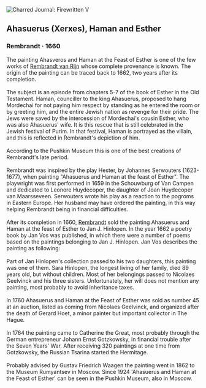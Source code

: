 <div class="artwork-of-the-day">
  <div class="container">
    <div class="img-wrapper">
      <img
        src="https://uploads4.wikiart.org/images/rembrandt/ahasuerus-xerxes-haman-and-esther.jpg"
        alt="Charred Journal: Firewritten V" />
    </div>
    <div class="artwork-detail">
      <div class="artwork-origin"> 
        <h2 class="artwork-name">Ahasuerus (Xerxes), Haman and Esther</h2>
        <h3 class="artist">
          Rembrandt
                    ·  1660
        </h3>
      </div>
      <p class="description">
        <span class="artwork-description-text ng-binding" ng-bind-html="viewModel.ArtworkOfTheDay.Description | unsafe">The painting Ahasveros and Haman at the Feast of Esther is one of the few works of <a target="_blank" href="/en/rembrandt">Rembrandt van Rijn</a> whose complete provenance is known. The origin of the painting can be traced back to 1662, two years after its completion.
<br>
<br>The subject is an episode from chapters 5-7 of the book of Esther in the Old Testament. Haman, counciller to the king Ahasuerus, proposed to hang Mordechai for not paying him respect by standing as he entered the room or by greeting him, and the entire Jewish nation as revenge for their pride. The Jews were saved by the intercession of Mordechai's cousin Esther, who was also Ahasuerus' wife. It is this rescue that is still celebrated in the Jewish festival of Purim. In that festival, Haman is portrayed as the villain, and this is reflected in Rembrandt's depiction of him.
<br>
<br>According to the Pushkin Museum this is one of the best creations of Rembrandt's late period.
<br>
<br>Rembrandt was inspired by the play Hester, by Johannes Serwouters (1623-1677), when painting "Ahasuerus and Haman at the feast of Esther". The playwright was first performed in 1659 in the Schouwburg of Van Campen and dedicated to Leonore Huydecoper, the daughter of Joan Huydecoper van Maarsseveen. Serwouters wrote his play as a reaction to the pogroms in Eastern Europe. Her husband may have ordered the painting, in this way helping Rembrandt being in financial difficulties.
<br>
<br>After its completion in 1660, <a target="_blank" href="/en/rembrandt">Rembrandt</a> sold the painting Ahasuerus and Haman at the feast of Esther to Jan J. Hinlopen. In the year 1662 a poetry book by Jan Vos was published, in which there were a number of poems based on the paintings belonging to Jan J. Hinlopen. Jan Vos describes the painting as following:
<br>
<br>Part of Jan Hinlopen's collection passed to his two daughters, this painting was one of them. Sara Hinlopen, the longest living of her family, died 89 years old, but without children. Most of her belongings passed to Nicolaes Geelvinck and his three sisters. Unfortunately, her will does not mention any painting, most probably to avoid inheritance taxes.
<br>
<br>In 1760 Ahasuerus and Haman at the Feast of Esther was sold as number 45 at an auction, listed as coming from Nicolaes Geelvinck, and organized after the death of Gerard Hoet, a minor painter but important collector in The Hague.
<br>
<br>In 1764 the painting came to Catherine the Great, most probably through the German entrepreneur Johann Ernst Gotzkowsky, in financial trouble after the Seven Years' War. After receiving 320 paintings at one time from Gotzkowsky, the Russian Tsarina started the Hermitage.
<br>
<br>Probably advised by Gustav Friedrich Waagen the painting went in 1862 to the Museum Rumyantsev in Moscow. Since 1924 'Ahasuerus and Haman at the Feast of Esther' can be seen in the Pushkin Museum, also in Moscow.</span>
                        <div class="text-shadow-container" ng-show="showShadow" style=""></div>
      </p>
    </div>
  </div>

</div>
